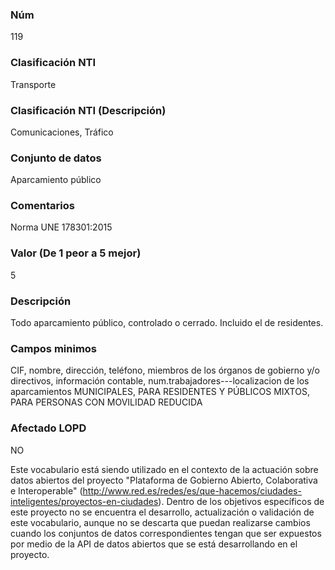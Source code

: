 ### Núm
119
### Clasificación NTI
Transporte
### Clasificación NTI (Descripción)
Comunicaciones, Tráfico
### Conjunto de datos
Aparcamiento público
### Comentarios
Norma UNE 178301:2015
### Valor (De 1 peor a 5 mejor)
5
### Descripción
Todo aparcamiento público, controlado o cerrado. Incluido el de residentes.
### Campos minimos
CIF, nombre, dirección, teléfono, miembros de los órganos de gobierno y/o directivos, información contable, num.trabajadores---localizacion de los aparcamientos MUNICIPALES, PARA RESIDENTES Y PÚBLICOS MIXTOS, PARA PERSONAS CON MOVILIDAD REDUCIDA
### Afectado LOPD
NO

Este vocabulario está siendo utilizado en el contexto de la actuación sobre datos abiertos del proyecto "Plataforma de Gobierno Abierto, Colaborativa e Interoperable" (http://www.red.es/redes/es/que-hacemos/ciudades-inteligentes/proyectos-en-ciudades). Dentro de los objetivos específicos de este proyecto no se encuentra el desarrollo, actualización o validación de este vocabulario, aunque no se descarta que puedan realizarse cambios cuando los conjuntos de datos correspondientes tengan que ser expuestos por medio de la API de datos abiertos que se está desarrollando en el proyecto.
